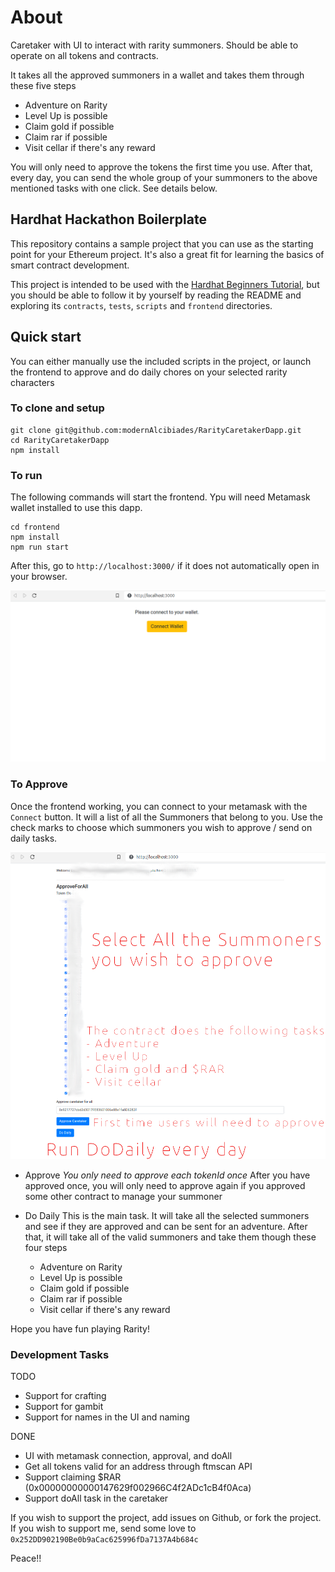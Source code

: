 # About
Caretaker with UI to interact with rarity summoners. Should be able to operate on all tokens and contracts.

It takes all the approved summoners in a wallet and takes them through these five steps
  - Adventure on Rarity
  - Level Up is possible
  - Claim gold if possible
  - Claim rar if possible
  - Visit cellar if there's any reward

You will only need to approve the tokens the first time you use. After that, every day, you can send the whole group of your summoners to the above mentioned tasks with one click. See details below.

## Hardhat Hackathon Boilerplate

This repository contains a sample project that you can use as the starting point
for your Ethereum project. It's also a great fit for learning the basics of
smart contract development.

This project is intended to be used with the
[Hardhat Beginners Tutorial](https://hardhat.org/tutorial), but you should be
able to follow it by yourself by reading the README and exploring its
`contracts`, `tests`, `scripts` and `frontend` directories.

## Quick start
You can either manually use the included scripts in the project, or launch the frontend to approve and do daily chores on your selected rarity characters

### To clone and setup
```
git clone git@github.com:modernAlcibiades/RarityCaretakerDapp.git
cd RarityCaretakerDapp
npm install
```
### To run
The following commands will start the frontend. Ypu will need Metamask wallet installed to use this dapp.
```
cd frontend
npm install
npm run start
```
After this, go to `http://localhost:3000/` if it does not automatically open in your browser.

![It should look like this](/FrontPage.png)
### To Approve
Once the frontend working, you can connect to your metamask with the `Connect` button. It will a list of all the Summoners that belong to you. Use the check marks to choose which summoners you wish to approve / send on daily tasks.

![The page should look like this](/AfterConnect.png)

- Approve
*You only need to approve each tokenId once*
After you have approved once, you will only need to approve again if you approved some other contract to manage your summoner

- Do Daily
This is the main task. It will take all the selected summoners and see if they are approved and can be sent for an adventure. After that, it will take all of the valid summoners and take them though these four steps
  - Adventure on Rarity
  - Level Up is possible
  - Claim gold if possible
  - Claim rar if possible
  - Visit cellar if there's any reward

Hope you have fun playing Rarity!

### Development Tasks
TODO
- Support for crafting
- Support for gambit
- Support for names in the UI and naming

DONE 
- UI with metamask connection, approval, and doAll
- Get all tokens valid for an address through ftmscan API
- Support claiming $RAR (0x00000000000147629f002966C4f2ADc1cB4f0Aca)
- Support doAll task in the caretaker


If you wish to support the project, add issues on Github, or fork the project. If you wish to support me, send some love to `0x252DD902190Be0b9aCac625996fDa7137A4b684c`

Peace!!

